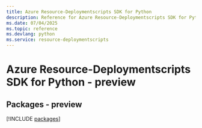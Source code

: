 ```yaml
---
title: Azure Resource-Deploymentscripts SDK for Python
description: Reference for Azure Resource-Deploymentscripts SDK for Python
ms.date: 07/04/2025
ms.topic: reference
ms.devlang: python
ms.service: resource-deploymentscripts
---
```

# Azure Resource-Deploymentscripts SDK for Python - preview
## Packages - preview
[!INCLUDE [packages](resource-deploymentscripts-index.md)]